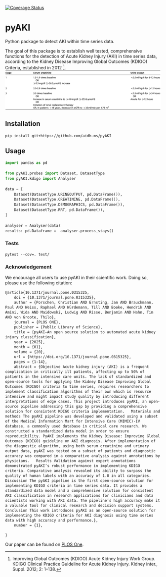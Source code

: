 [![Coverage Status](https://coveralls.io/repos/github/aidh-ms/pyAKI/badge.svg?branch=main)](https://coveralls.io/github/aidh-ms/pyAKI?branch=main)

# pyAKI

Python package to detect AKI within time series data.

The goal of this package is to establish well tested, comprehensive functions for the detection of Acute Kidney Injury (AKI) in time series data, according to the Kidney Disease Improving Global Outcomes (KDIGO) Criteria, established in 2012 [^kdigo].
![](img/kdigo_criteria.png)

## Installation

```shell
pip install git+https://github.com/aidh-ms/pyAKI
```

## Usage

```python
import pandas as pd

from pyAKI.probes import Dataset, DatasetType
from pyAKI.kdigo import Analyser

data = [
    Dataset(DatasetType.URINEOUTPUT, pd.DataFrame()),
    Dataset(DatasetType.CREATININE, pd.DataFrame()),
    Dataset(DatasetType.DEMOGRAPHICS, pd.DataFrame()),
    Dataset(DatasetType.RRT, pd.DataFrame()),
]

analyser = Analyser(data)
results: pd.Dataframe =  analyser.process_stays()
```

### Tests

```shell
pytest --cov=. test/
```

### Acknowledgement

We encourage all users to use pyAKI in their scientific work. Doing so, please use the following citation:
```
@article{10.1371/journal.pone.0315325,
    doi = {10.1371/journal.pone.0315325},
    author = {Porschen, Christian AND Ernsting, Jan AND Brauckmann, Paul AND Weiss, Raphael AND Würdemann, Till AND Booke, Hendrik AND Amini, Wida AND Maidowski, Ludwig AND Risse, Benjamin AND Hahn, Tim AND von Groote, Thilo},
    journal = {PLOS ONE},
    publisher = {Public Library of Science},
    title = {pyAKI—An open source solution to automated acute kidney injury classification},
    year = {2025},
    month = {01},
    volume = {20},
    url = {https://doi.org/10.1371/journal.pone.0315325},
    pages = {1-14},
    abstract = {Objective Acute kidney injury (AKI) is a frequent complication in critically ill patients, affecting up to 50% of patients in the intensive care units. The lack of standardized and open-source tools for applying the Kidney Disease Improving Global Outcomes (KDIGO) criteria to time series, requires researchers to implement classification algorithms of their own which is resource intensive and might impact study quality by introducing different interpretations of edge cases. This project introduces pyAKI, an open-source pipeline addressing this gap by providing a comprehensive solution for consistent KDIGO criteria implementation.   Materials and methods The pyAKI pipeline was developed and validated using a subset of the Medical Information Mart for Intensive Care (MIMIC)-IV database, a commonly used database in critical care research. We constructed a standardized data model in order to ensure reproducibility. PyAKI implements the Kidney Disease: Improving Global Outcomes (KDIGO) guideline on AKI diagnosis. After implementation of the diagnostic algorithm, using both serum creatinine and urinary output data, pyAKI was tested on a subset of patients and diagnostic accuracy was compared in a comparative analysis against annotations by physicians.   Results Validation against expert annotations demonstrated pyAKI’s robust performance in implementing KDIGO criteria. Comparative analysis revealed its ability to surpass the quality of human labels with an accuracy of 1.0 in all categories.   Discussion The pyAKI pipeline is the first open-source solution for implementing KDIGO criteria in time series data. It provides a standardized data model and a comprehensive solution for consistent AKI classification in research applications for clinicians and data scientists working with AKI data. The pipeline’s high accuracy make it a valuable tool for clinical research and decision support systems.   Conclusion This work introduces pyAKI as an open-source solution for implementing the KDIGO criteria for AKI diagnosis using time series data with high accuracy and performance.},
    number = {1},

}
```
Our paper can be found on [PLOS One](https://journals.plos.org/plosone/article?id=10.1371/journal.pone.0315325).
[^kdigo]: Improving Global Outcomes (KDIGO) Acute Kidney Injury Work Group. KDIGO Clinical Practice Guideline for Acute Kidney Injury. Kidney inter., Suppl. 2012; 2: 1–138.
